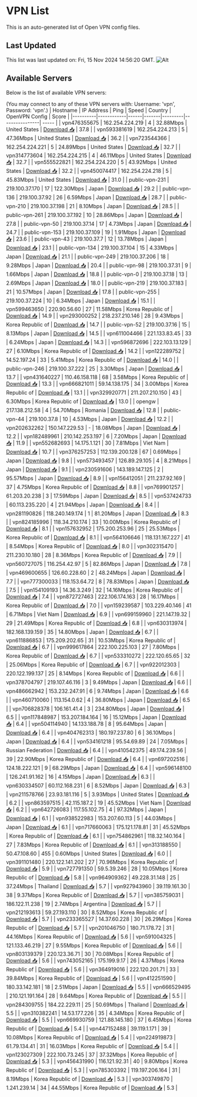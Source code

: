 # VPN List

This is an auto-generated list of Open VPN config files.

## Last Updated

This list was last updated on: Fri, 15 Nov 2024 14:56:20 GMT.
![Alt](https://repobeats.axiom.co/api/embed/186b98318ef1479477931607c1ad7d823f12451f.svg "Repobeats analytics image")

## Available Servers

Below is the list of available VPN servers:

(You may connect to any of these VPN servers with: Username: 'vpn', Password: 'vpn'.)
| Hostname | IP Address | Ping | Speed | Country | OpenVPN Config | Score |
|----------|------------|------|-------|---------|----------------| ----- |
| vpn476355675 | 162.254.224.219 | 4 | 32.88Mbps | United States | [Download 📥](./configs/server_0_US.ovpn) | 37.8 |
| vpn593381619 | 162.254.224.213 | 5 | 47.36Mbps | United States | [Download 📥](./configs/server_1_US.ovpn) | 36.2 |
| vpn723544366 | 162.254.224.221 | 5 | 24.89Mbps | United States | [Download 📥](./configs/server_2_US.ovpn) | 32.7 |
| vpn314773604 | 162.254.224.215 | 4 | 46.11Mbps | United States | [Download 📥](./configs/server_3_US.ovpn) | 32.7 |
| vpn555522821 | 162.254.224.220 | 5 | 43.92Mbps | United States | [Download 📥](./configs/server_4_US.ovpn) | 32.2 |
| vpn450074417 | 162.254.224.218 | 5 | 45.83Mbps | United States | [Download 📥](./configs/server_5_US.ovpn) | 31.0 |
| public-vpn-231 | 219.100.37.170 | 17 | 122.30Mbps | Japan | [Download 📥](./configs/server_6_JP.ovpn) | 29.2 |
| public-vpn-136 | 219.100.37.92 | 26 | 6.59Mbps | Japan | [Download 📥](./configs/server_7_JP.ovpn) | 28.7 |
| public-vpn-210 | 219.100.37.198 | 21 | 8.10Mbps | Japan | [Download 📥](./configs/server_8_JP.ovpn) | 28.5 |
| public-vpn-261 | 219.100.37.192 | 10 | 28.86Mbps | Japan | [Download 📥](./configs/server_9_JP.ovpn) | 27.8 |
| public-vpn-50 | 219.100.37.14 | 17 | 4.73Mbps | Japan | [Download 📥](./configs/server_10_JP.ovpn) | 24.7 |
| public-vpn-153 | 219.100.37.109 | 19 | 1.91Mbps | Japan | [Download 📥](./configs/server_11_JP.ovpn) | 23.6 |
| public-vpn-43 | 219.100.37.7 | 12 | 13.78Mbps | Japan | [Download 📥](./configs/server_12_JP.ovpn) | 23.1 |
| public-vpn-134 | 219.100.37.104 | 15 | 4.33Mbps | Japan | [Download 📥](./configs/server_13_JP.ovpn) | 21.1 |
| public-vpn-249 | 219.100.37.206 | 18 | 9.28Mbps | Japan | [Download 📥](./configs/server_14_JP.ovpn) | 20.4 |
| public-vpn-98 | 219.100.37.31 | 9 | 1.66Mbps | Japan | [Download 📥](./configs/server_15_JP.ovpn) | 18.8 |
| public-vpn-0 | 219.100.37.18 | 13 | 2.69Mbps | Japan | [Download 📥](./configs/server_16_JP.ovpn) | 18.0 |
| public-vpn-219 | 219.100.37.183 | 21 | 10.57Mbps | Japan | [Download 📥](./configs/server_17_JP.ovpn) | 17.8 |
| public-vpn-255 | 219.100.37.224 | 10 | 6.34Mbps | Japan | [Download 📥](./configs/server_18_JP.ovpn) | 15.1 |
| vpn599463650 | 220.90.56.60 | 27 | 11.58Mbps | Korea Republic of | [Download 📥](./configs/server_19_KR.ovpn) | 14.9 |
| vpn293000252 | 218.237.210.146 | 28 | 9.43Mbps | Korea Republic of | [Download 📥](./configs/server_20_KR.ovpn) | 14.7 |
| public-vpn-52 | 219.100.37.16 | 15 | 8.13Mbps | Japan | [Download 📥](./configs/server_21_JP.ovpn) | 14.5 |
| vpn611004466 | 221.133.83.45 | 33 | 6.24Mbps | Japan | [Download 📥](./configs/server_22_JP.ovpn) | 14.3 |
| vpn596872696 | 222.103.13.129 | 27 | 6.10Mbps | Korea Republic of | [Download 📥](./configs/server_23_KR.ovpn) | 14.2 |
| vpn122289752 | 14.52.197.24 | 33 | 5.41Mbps | Korea Republic of | [Download 📥](./configs/server_24_KR.ovpn) | 14.0 |
| public-vpn-246 | 219.100.37.222 | 25 | 3.30Mbps | Japan | [Download 📥](./configs/server_25_JP.ovpn) | 13.7 |
| vpn431640227 | 110.46.158.118 | 68 | 3.58Mbps | Korea Republic of | [Download 📥](./configs/server_26_KR.ovpn) | 13.3 |
| vpn666821011 | 59.14.138.175 | 34 | 3.00Mbps | Korea Republic of | [Download 📥](./configs/server_27_KR.ovpn) | 13.1 |
| vpn329920771 | 211.207.210.150 | 43 | 6.30Mbps | Korea Republic of | [Download 📥](./configs/server_28_KR.ovpn) | 13.0 |
| opengw | 217.138.212.58 | 4 | 54.70Mbps | Romania | [Download 📥](./configs/server_29_RO.ovpn) | 12.8 |
| public-vpn-44 | 219.100.37.8 | 10 | 4.53Mbps | Japan | [Download 📥](./configs/server_30_JP.ovpn) | 12.2 |
| vpn202632262 | 150.147.229.53 | - | 18.08Mbps | Japan | [Download 📥](./configs/server_31_JP.ovpn) | 12.2 |
| vpn182489961 | 210.142.253.197 | 6 | 7.20Mbps | Japan | [Download 📥](./configs/server_32_JP.ovpn) | 11.9 |
| vpn552682693 | 14.175.1.121 | 30 | 7.81Mbps | Viet Nam | [Download 📥](./configs/server_33_VN.ovpn) | 10.7 |
| vpn376257253 | 112.139.200.128 | 67 | 0.69Mbps | Japan | [Download 📥](./configs/server_34_JP.ovpn) | 9.8 |
| vpn573493457 | 126.89.29.105 | 4 | 8.21Mbps | Japan | [Download 📥](./configs/server_35_JP.ovpn) | 9.1 |
| vpn230591606 | 143.189.147.125 | 2 | 95.57Mbps | Japan | [Download 📥](./configs/server_36_JP.ovpn) | 8.9 |
| vpn156412051 | 211.237.92.169 | 37 | 4.75Mbps | Korea Republic of | [Download 📥](./configs/server_37_KR.ovpn) | 8.8 |
| vpn769901257 | 61.203.20.238 | 3 | 17.59Mbps | Japan | [Download 📥](./configs/server_38_JP.ovpn) | 8.5 |
| vpn537424733 | 60.113.235.220 | 4 | 21.94Mbps | Japan | [Download 📥](./configs/server_39_JP.ovpn) | 8.4 |
| vpn281190826 | 118.240.149.174 | 1 | 81.20Mbps | Japan | [Download 📥](./configs/server_40_JP.ovpn) | 8.3 |
| vpn824185996 | 118.34.210.174 | 33 | 10.00Mbps | Korea Republic of | [Download 📥](./configs/server_41_KR.ovpn) | 8.1 |
| vpn157632952 | 175.200.253.96 | 25 | 25.53Mbps | Korea Republic of | [Download 📥](./configs/server_42_KR.ovpn) | 8.1 |
| vpn564106646 | 118.131.167.227 | 41 | 8.54Mbps | Korea Republic of | [Download 📥](./configs/server_43_KR.ovpn) | 8.0 |
| vpn302315470 | 211.230.10.180 | 28 | 8.36Mbps | Korea Republic of | [Download 📥](./configs/server_44_KR.ovpn) | 7.9 |
| vpn560727075 | 116.254.42.97 | 5 | 82.86Mbps | Japan | [Download 📥](./configs/server_45_JP.ovpn) | 7.8 |
| vpn469600655 | 126.60.228.60 | 2 | 48.24Mbps | Japan | [Download 📥](./configs/server_46_JP.ovpn) | 7.7 |
| vpn777300033 | 118.153.64.72 | 8 | 78.83Mbps | Japan | [Download 📥](./configs/server_47_JP.ovpn) | 7.5 |
| vpn154109193 | 14.36.3.249 | 32 | 14.16Mbps | Korea Republic of | [Download 📥](./configs/server_48_KR.ovpn) | 7.4 |
| vpn872727463 | 222.106.174.163 | 28 | 16.17Mbps | Korea Republic of | [Download 📥](./configs/server_49_KR.ovpn) | 7.0 |
| vpn159239587 | 103.229.40.146 | 41 | 6.71Mbps | Viet Nam | [Download 📥](./configs/server_50_VN.ovpn) | 6.9 |
| vpn699159960 | 221.147.19.32 | 29 | 21.49Mbps | Korea Republic of | [Download 📥](./configs/server_51_KR.ovpn) | 6.8 |
| vpn630313974 | 182.168.139.159 | 35 | 14.80Mbps | Japan | [Download 📥](./configs/server_52_JP.ovpn) | 6.7 |
| vpn611886853 | 175.209.202.65 | 31 | 10.53Mbps | Korea Republic of | [Download 📥](./configs/server_53_KR.ovpn) | 6.7 |
| vpn999617864 | 222.100.225.103 | 27 | 7.80Mbps | Korea Republic of | [Download 📥](./configs/server_54_KR.ovpn) | 6.7 |
| vpn533310272 | 222.120.65.65 | 32 | 25.06Mbps | Korea Republic of | [Download 📥](./configs/server_55_KR.ovpn) | 6.7 |
| vpn922012303 | 220.122.199.137 | 25 | 8.14Mbps | Korea Republic of | [Download 📥](./configs/server_56_KR.ovpn) | 6.6 |
| vpn378704797 | 219.107.46.116 | 3 | 9.49Mbps | Japan | [Download 📥](./configs/server_57_JP.ovpn) | 6.6 |
| vpn486662942 | 153.232.247.91 | 6 | 9.74Mbps | Japan | [Download 📥](./configs/server_58_JP.ovpn) | 6.6 |
| vpn460710060 | 113.154.0.62 | 4 | 36.80Mbps | Japan | [Download 📥](./configs/server_59_JP.ovpn) | 6.5 |
| vpn706828378 | 106.161.41.4 | 3 | 234.80Mbps | Japan | [Download 📥](./configs/server_60_JP.ovpn) | 6.5 |
| vpn117848987 | 153.207.184.164 | 16 | 15.12Mbps | Japan | [Download 📥](./configs/server_61_JP.ovpn) | 6.4 |
| vpn504114940 | 14.133.188.78 | 8 | 95.64Mbps | Japan | [Download 📥](./configs/server_62_JP.ovpn) | 6.4 |
| vpn404762313 | 180.197.237.80 | 6 | 36.10Mbps | Japan | [Download 📥](./configs/server_63_JP.ovpn) | 6.4 |
| vpn534161218 | 95.54.69.89 | 24 | 7.05Mbps | Russian Federation | [Download 📥](./configs/server_64_RU.ovpn) | 6.4 |
| vpn410542375 | 49.174.239.56 | 39 | 22.90Mbps | Korea Republic of | [Download 📥](./configs/server_65_KR.ovpn) | 6.4 |
| vpn697202516 | 124.18.222.121 | 9 | 68.29Mbps | Japan | [Download 📥](./configs/server_66_JP.ovpn) | 6.4 |
| vpn596148100 | 126.241.91.162 | 16 | 4.15Mbps | Japan | [Download 📥](./configs/server_67_JP.ovpn) | 6.3 |
| vpn630334507 | 60.112.168.231 | 6 | 8.52Mbps | Japan | [Download 📥](./configs/server_68_JP.ovpn) | 6.3 |
| vpn211578766 | 23.93.181.116 | 5 | 3.93Mbps | United States | [Download 📥](./configs/server_69_US.ovpn) | 6.2 |
| vpn863597515 | 42.115.187.2 | 19 | 45.52Mbps | Viet Nam | [Download 📥](./configs/server_70_VN.ovpn) | 6.2 |
| vpn642726083 | 117.55.102.75 | 4 | 97.32Mbps | Japan | [Download 📥](./configs/server_71_JP.ovpn) | 6.1 |
| vpn938522983 | 153.207.60.113 | 5 | 44.03Mbps | Japan | [Download 📥](./configs/server_72_JP.ovpn) | 6.1 |
| vpn717660063 | 175.121.178.81 | 31 | 45.52Mbps | Korea Republic of | [Download 📥](./configs/server_73_KR.ovpn) | 6.1 |
| vpn754862961 | 118.32.140.164 | 27 | 7.83Mbps | Korea Republic of | [Download 📥](./configs/server_74_KR.ovpn) | 6.1 |
| vpn313188550 | 50.47.108.60 | 455 | 0.60Mbps | United States | [Download 📥](./configs/server_75_US.ovpn) | 6.0 |
| vpn391101480 | 220.122.141.202 | 27 | 70.96Mbps | Korea Republic of | [Download 📥](./configs/server_76_KR.ovpn) | 5.9 |
| vpn727791350 | 59.5.39.246 | 28 | 10.05Mbps | Korea Republic of | [Download 📥](./configs/server_77_KR.ovpn) | 5.8 |
| vpn964909362 | 49.228.31.148 | 25 | 37.24Mbps | Thailand | [Download 📥](./configs/server_78_TH.ovpn) | 5.7 |
| vpn927943960 | 39.119.161.30 | 38 | 9.37Mbps | Korea Republic of | [Download 📥](./configs/server_79_KR.ovpn) | 5.7 |
| vpn385759031 | 186.122.11.238 | 19 | 2.74Mbps | Argentina | [Download 📥](./configs/server_80_AR.ovpn) | 5.7 |
| vpn212193613 | 59.27.193.110 | 30 | 8.52Mbps | Korea Republic of | [Download 📥](./configs/server_81_KR.ovpn) | 5.7 |
| vpn233365527 | 14.37.60.228 | 30 | 26.29Mbps | Korea Republic of | [Download 📥](./configs/server_82_KR.ovpn) | 5.7 |
| vpn201046750 | 180.71.178.72 | 31 | 44.16Mbps | Korea Republic of | [Download 📥](./configs/server_83_KR.ovpn) | 5.6 |
| vpn591004325 | 121.133.46.219 | 27 | 9.55Mbps | Korea Republic of | [Download 📥](./configs/server_84_KR.ovpn) | 5.6 |
| vpn803139379 | 220.123.36.71 | 30 | 70.08Mbps | Korea Republic of | [Download 📥](./configs/server_85_KR.ovpn) | 5.6 |
| vpn743052165 | 175.199.9.17 | 26 | 4.37Mbps | Korea Republic of | [Download 📥](./configs/server_86_KR.ovpn) | 5.6 |
| vpn364919016 | 222.120.201.71 | 33 | 39.84Mbps | Korea Republic of | [Download 📥](./configs/server_87_KR.ovpn) | 5.6 |
| vpn412251590 | 180.33.142.181 | 18 | 2.51Mbps | Japan | [Download 📥](./configs/server_88_JP.ovpn) | 5.5 |
| vpn666529495 | 210.121.191.164 | 28 | 9.64Mbps | Korea Republic of | [Download 📥](./configs/server_89_KR.ovpn) | 5.5 |
| vpn284309755 | 184.22.229.11 | 25 | 50.69Mbps | Thailand | [Download 📥](./configs/server_90_TH.ovpn) | 5.5 |
| vpn310382241 | 14.53.177.226 | 35 | 4.34Mbps | Korea Republic of | [Download 📥](./configs/server_91_KR.ovpn) | 5.5 |
| vpn669930759 | 121.88.145.180 | 37 | 6.45Mbps | Korea Republic of | [Download 📥](./configs/server_92_KR.ovpn) | 5.4 |
| vpn447152488 | 39.119.1.171 | 39 | 10.08Mbps | Korea Republic of | [Download 📥](./configs/server_93_KR.ovpn) | 5.4 |
| vpn224919873 | 61.79.134.41 | 31 | 16.03Mbps | Korea Republic of | [Download 📥](./configs/server_94_KR.ovpn) | 5.4 |
| vpn123027309 | 222.100.73.245 | 37 | 37.32Mbps | Korea Republic of | [Download 📥](./configs/server_95_KR.ovpn) | 5.3 |
| vpn456431990 | 116.121.92.31 | 40 | 9.80Mbps | Korea Republic of | [Download 📥](./configs/server_96_KR.ovpn) | 5.3 |
| vpn785303392 | 119.197.206.164 | 31 | 8.19Mbps | Korea Republic of | [Download 📥](./configs/server_97_KR.ovpn) | 5.3 |
| vpn303749870 | 1.241.239.14 | 34 | 44.55Mbps | Korea Republic of | [Download 📥](./configs/server_98_KR.ovpn) | 5.3 |
